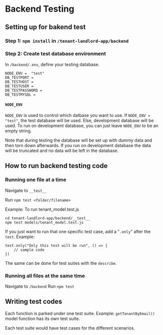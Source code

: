 # Backend Testing

## Setting up for bakend test

### Step 1: `npm install` in `/tenant-landlord-app/backend`

### Step 2: Create test database environment

In `/backend/.env`, define your testing database.

```
NODE_ENV =  "test"
DB_TESTPORT = 
DB_TESTHOST = 
DB_TESTUSER = 
DB_TESTPASSWORD = 
DB_TESTMYSQL = 
```

#### `NODE_ENV`

`NODE_ENV` is used to control which datbase you want to use. If `NODE_ENV = "test"`, the test database will be used. Else, development database will be used. To run on development database, you can just leave `NODE_ENV` to be an empty string.

Note that during testing the database will be set up with dummy data and then torn down afterwards. If you run on development database the data will be truncated and no data will be left in the database.

## How to run backend testing code
### Running one file at a time

Navigate to `__test__`

Run `npm test <folder/filename>`

Example: To run tenant_model.test.js

```
cd tenant-landlord-app/backend/__test__
npm test models/tenant_model.test.js
```

If you just want to run that one specific test case, add a "`.only`" after the `test`.
Example:

```
test.only("Only this test will be run", () => {
    // sample code
})
```

The same can be done for test suites with the `describe`.

### Running all files at the same time
Navigate to `/backend`
Run `npm test`

## Writing test codes
Each function is parked under one test suite. 
Example: `getTenantByEmail()` model function has its own test suite.

Each test suite would have test cases for the different scenarios.